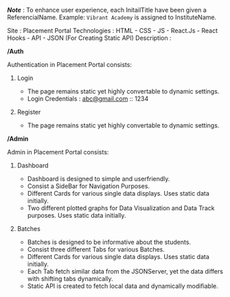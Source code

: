 ***Note*** : To enhance user experience, each InitailTitle have been given a ReferencialName. 
Example: `Vibrant Academy` is assigned to InstituteName.

Site : Placement Portal
Technologies : HTML - CSS - JS - React.Js - React Hooks - API - JSON (For Creating Static API)
Description : 

**/Auth**

Authentication in Placement Portal consists:
  
  1. Login
     - The page remains static yet highly convertable to dynamic settings.
     - Login Credentials : abc@gmail.com :: 1234
 
  2. Register
     - The page remains static yet highly convertable to dynamic settings.

**/Admin**

Admin in Placement Portal consists:

  1. Dashboard
     - Dashboard is designed to simple and userfriendly.
     - Consist a SideBar for Navigation Purposes.
     - Different Cards for various single data displays. Uses static data initially.
     - Two different plotted graphs for Data Visualization and Data Track purposes. Uses static data initially.

  2. Batches
     - Batches is designed to be informative about the students.
     - Consist three different Tabs for various Batches.
     - Different Cards for various single data displays. Uses static data initially.
     - Each Tab fetch similar data from the JSONServer, yet the data differs with shifting tabs dynamically.
     - Static API is created to fetch local data and dynamically modifiable. 
